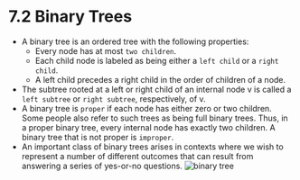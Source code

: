 # 7.2 Binary Trees
+ A binary tree is an ordered tree with the following properties:
  - Every node has at most `two children`.
  - Each child node is labeled as being either a `left child` or a `right child`.
  - A left child precedes a right child in the order of children of a node.
+ The subtree rooted at a left or right child of an internal node v is called a `left subtree` or `right subtree`, respectively, of v.
+ A binary tree is `proper` if each node has either zero or two children. Some people also refer to such trees as being full binary trees. Thus, in a proper binary tree, every internal node has exactly two children. A binary tree that is not proper is `improper`.
+ An important class of binary trees arises in contexts where we wish to represent a number of different outcomes that can result from answering a series of yes-or-no questions.
![binary tree](https://miro.medium.com/max/1024/1*EFCePNEkqoGmxm5qR-nqrA.gif)
